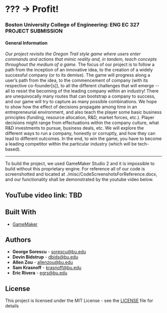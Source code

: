 # ??? -> Profit!

### Boston University College of Engineering: ENG EC 327 PROJECT SUBMISSION

#### General Information

*Our project revisits the Oregon Trail style game where users enter commands and actions that mimic reality and, in tandem, teach concepts throughout the medium of a game.* The focus
of our project is to follow a path from the inception of an innovative idea, to the creation of a widely successful company (or to its demise). The game will progress along a user’s path from
the idea, to the commencement of company (with its respective co-founder[s]), to all the different challenges that will emerge -- all to resist the becoming of the leading company within
an industry! There are unequivocally many routes that can bootstrap a company to success, and our game will try to capture as many possible combinations. We hope to show how the effect of
decisions propagate among time in an entrepreneurial environment, and also teach the player some basic business principles (funding, resource allocation, R&D, market forces, etc.). Player
decisions might range from effectuations within the company culture, what R&D investments to pursue, business deals, etc. We will explore the different ways to run a company, honestly or
corruptly, and how they can lead to different outcomes. In the end, to win the game, you have to become a leading competitor within the particular industry (which will be tech-based).

---

To build the project, we used GameMaker Studio 2 and it is impossible to build without this proprietary engine.  For reference all of our code is screenshotted and located at ./misc/CodeScreenshotsForReference.docx, and our functionality shall be demonstrated by the youtube video below.

## YouTube video link: TBD 


## Built With

* [GameMaker](https://www.yoyogames.com/gamemaker)

## Authors

* **George Sorescu** - sorescu@bu.edu
* **Devin Bidstrup** - dbids@bu.edu
* **Allen Zou** - allenzou@bu.edu
* **Sam Krasnoff** - krasnoff@bu.edu 
* **Eric Rivera** - egrs@bu.edu 

## License

This project is licensed under the MIT License - see the [LICENSE](LICENSE) file for details
